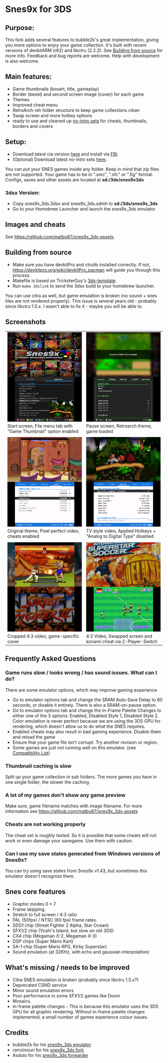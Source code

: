 # Snes9x for 3DS

## Purpose:

This fork adds several features to bubble2k's great implementation, giving you more options to enjoy your game collection. It's built with recent versions of devkitARM (r62) and libctru (2.2.2). See [Building from source](#building-from-source) for more info. Feedback and bug reports are welcome. Help with development is also welcome. 

## Main features:

* Game thumbnails (boxart, title, gameplay)
* Border (bezel) and second screen image (cover) for each game
* Themes
* Improved cheat menu
* RetroArch-ish folder structure to keep game collections clean
* Swap screen and more hotkey options
* ready to use and cleaned up [no-intro sets](https://github.com/matbo87/snes9x_3ds-assets) for cheats, thumbnails, borders and covers 

## Setup:

* Download latest cia version [here](https://github.com/matbo87/snes9x_3ds/releases) and install via [FBI](https://github.com/Steveice10/FBI/releases).
* (Optional) Download latest no-intro sets [here](https://github.com/matbo87/snes9x_3ds-assets/releases).

You can put your SNES games inside any folder. Keep in mind that zip files are not supported. Your game has to be in ".smc", ".sfc" or ".fig" format.<br>
Configs, saves and other assets are located at **sd:/3ds/snes9x3ds**

### 3dsx Version:
* Copy snes9x_3ds.3dsx and snes9x_3ds.sdmh to **sd:/3ds/snes9x_3ds**
* Go to your Homebrew Launcher and launch the snes9x_3ds emulator


## Images and cheats
See https://github.com/matbo87/snes9x_3ds-assets.


## Building from source
* Make sure you have devkitPro and ctrulib installed correctly. 
If not, https://devkitpro.org/wiki/devkitPro_pacman will guide you through this process.
* Makefile is based on TricksterGuy's [3ds-template](https://github.com/TricksterGuy/3ds-template). 
* Run `make 3dslink` to send the 3dsx build to your homebrew launcher.

You can use citra as well, but game emulation is broken (no sound + snes tiles are not rendered properly). This issue is several years old - probably since libctru 1.5.x.
I wasn't able to fix it - maybe you will be able to.

## Screenshots

<table>
  <tr>
    <td width="50%" align="center"><img src="screenshots/dark-mode-file-menu.png" alt="Aladdin" valign="bottom"></td>
    <td width="50%" align="center"><img src="screenshots/retroarch-pause-screen.png" alt="Donkey Kong Country" valign="bottom"></td>
  </tr>
  <tr>
    <td valign="top" width="50%">Start screen, File menu tab with "Game Thumbnail" option enabled</td>
    <td valign="top" width="50%">Pause screen, Retroarch theme, game loaded</td>
  </tr>
  <tr><td colspan="2"></td></tr>
  <tr></tr>
  <tr>
    <td width="50%" align="center"><img src="screenshots/aladdin-pp-cheats.png" alt="Aladdin" valign="bottom"></td>
    <td width="50%" align="center"><img src="screenshots/dkc-tvstyle-hotkeys.png" alt="Donkey Kong Country" valign="bottom"></td>
  </tr>
  <tr>
    <td valign="top" width="50%">Original theme, Pixel perfect video, cheats enabled</td>
    <td valign="top" width="50%">TV style video, Applied Hotkeys + "Analog to Digital Type" disabled</td>
  </tr>
  <tr><td colspan="2"></td></tr>
  <tr></tr>
  <tr>
    <td width="50%" align="center"><img src="screenshots/sf2-cropped-border-cover.png" alt="Super Street Fighter II" valign="bottom"></td>
    <td width="50%" align="center"><img src="screenshots/issd-screen-swap-konami-cheat.png" alt="International Superstar Soccer Deluxe" valign="bottom"></td>
  </tr>
  <tr>
    <td valign="top" width="50%">Cropped 4:3 video, game-specific cover</td>
    <td valign="top" width="50%">4:3 Video, Swapped screen and konami cheat via 2-Player-Switch</td>
  </tr>
 </table>


## Frequently Asked Questions

### Game runs slow / looks wrong / has sound issues. What can I do?

There are some emulator options, which may improve gaming experience

* Go to emulator options tab and change the SRAM Auto-Save Delay to 60 seconds, or disable it entirely. There is also a SRAM-on-pause option.
* Go to emulator options tab and change the In-Frame Palette Changes to either one of the 3 options: Enabled, Disabled Style 1, Disabled Style 2. Color emulation is never perfect because we are using the 3DS GPU for rendering, which doesn't allow us to do what the SNES requires.
* Enabled cheats may also result in bad gaming experience. Disable them and reload the game
* Ensure that your game file isn't corrupt. Try another revision or region.
* Some games are just not running well on this emulator. (see [Compatibility List](http://wiki.gbatemp.net/wiki/Snes9x_for_3DS))


### Thumbnail caching is slow
Split up your game collection in sub folders. The more games you have in one single folder, the slower the caching.

### A lot of my games don't show any game preview
Make sure, game filename matches with image filename. For more information see https://github.com/matbo87/snes9x_3ds-assets

### Cheats are not working properly

The cheat set is roughly tested. So it is possible that some cheats will not work or even damage your savegame. Use them with caution.

### Can I use my save states generated from Windows versions of Snes9x?

You can try using save states from Snes9x v1.43, but sometimes this emulator doesn't recognize them.


## Snes core features
* Graphic modes 0 * 7.
* Frame skipping.
* Stretch to full screen / 4:3 ratio
* PAL (50fps) / NTSC (60 fps) frame rates.
* SDD1 chip (Street Fighter 2 Alpha, Star Ocean)
* SFX1/2 chip (Yoshi's Island, but slow on old 3DS)
* CX4 chip (Megaman X-2, Megaman X-3)
* DSP chips (Super Mario Kart)
* SA-1 chip (Super Mario RPG, Kirby Superstar)
* Sound emulation (at 32KHz, with echo and gaussian interpolation)

## What's missing / needs to be improved
* Citra SNES emulation is broken (probably since libctru 1.5.x?)
* Deprecated CSND service
* Minor sound emulation errors
* Poor performance in some SFX1/2 games like Doom
* Mosaics.
* In-frame palette changes - This is because this emulator uses the 3DS GPU for all graphic rendering. Without in-frame palette changes implemented, a small number of games experience colour issues.


## Credits

* bubble2k for his [snes9x_3ds emulator](https://github.com/bubble2k16/snes9x_3ds)
* ramzinouri for his [snes9x_3ds fork](https://github.com/ramzinouri/snes9x_3ds)
* Asdolo for his [snes9x_3ds forwarder](https://github.com/Asdolo/snes9x_3ds_forwarder)
